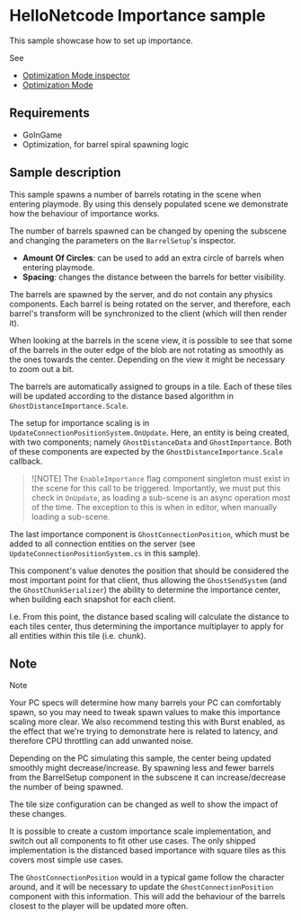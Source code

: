 # HelloNetcode Importance sample

This sample showcase how to set up importance.

See

* [Optimization Mode inspector](https://docs.unity3d.com/Packages/com.unity.netcode@1.0/manual/ghost-snapshots.html#authoring-ghosts)
* [Optimization Mode](https://docs.unity3d.com/Packages/com.unity.netcode@1.0/manual/optimizations.html#importance-scaling)

## Requirements

* GoInGame
* Optimization, for barrel spiral spawning logic

## Sample description

This sample spawns a number of barrels rotating in the scene when entering playmode. By using this densely populated scene we demonstrate how the behaviour of importance works.

The number of barrels spawned can be changed by opening the subscene and changing the parameters on the `BarrelSetup`'s inspector.

- **Amount Of Circles**: can be used to add an extra circle of barrels when entering playmode.
- **Spacing**: changes the distance between the barrels for better visibility.

The barrels are spawned by the server, and do not contain any physics components. Each barrel is being rotated on the server, and therefore, each barrel's transform will be synchronized to the client (which will then render it).

When looking at the barrels in the scene view, it is possible to see that some of the barrels in the outer edge of the blob are not rotating as smoothly as the ones towards the center. Depending on the view it might be necessary to zoom out a bit.

The barrels are automatically assigned to groups in a tile. Each of these tiles will be updated according to the distance based algorithm in `GhostDistanceImportance.Scale`.

The setup for importance scaling is in `UpdateConnectionPositionSystem.OnUpdate`. Here, an entity is being created, with two components; namely `GhostDistanceData` and `GhostImportance`. Both of these components are expected by the `GhostDistanceImportance.Scale` callback.
> ![NOTE]
> The `EnableImportance` flag component singleton must exist in the scene for this call to be triggered. Importantly, we must put this check in `OnUpdate`, as loading a sub-scene is an async operation most of the time. The exception to this is when in editor, when manually loading a sub-scene.
 
The last importance component is `GhostConnectionPosition`, which must be added to all connection entities on the server (see `UpdateConnectionPositionSystem.cs` in this sample).

This component's value denotes the position that should be considered the most important point for that client, thus allowing the `GhostSendSystem` (and the `GhostChunkSerializer`) the ability to determine the importance center, when building each snapshot for each client.

I.e. From this point, the distance based scaling will calculate the distance to each tiles center, thus determining the importance multiplayer to apply for all entities within this tile (i.e. chunk).

## Note

> [!NOTE]
> Your PC specs will determine how many barrels your PC can comfortably spawn, so you may need to tweak spawn values to make this importance scaling more clear.
> We also recommend testing this with Burst enabled, as the effect that we're trying to demonstrate here is related to latency, and therefore CPU throttling can add unwanted noise.

Depending on the PC simulating this sample, the center being updated smoothly might decrease/increase. By spawning less and fewer barrels from the BarrelSetup component in the subscene it can increase/decrease the number of being spawned.

The tile size configuration can be changed as well to show the impact of these changes.

It is possible to create a custom importance scale implementation, and switch out all components to fit other use cases. The only shipped implementation is the distanced based importance with square tiles as this covers most simple use cases.

The `GhostConnectionPosition` would in a typical game follow the character around, and it will be necessary to update the `GhostConnectionPosition` component with this information. This will add the behaviour of the barrels closest to the player will be updated more often.
